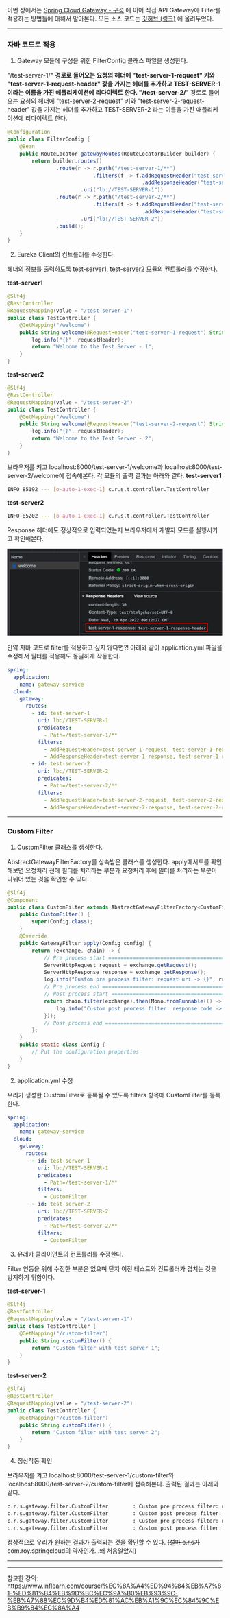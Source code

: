 이번 장에서는 [Spring Cloud Gateway - 구성](https://imprint.tistory.com/215) 에 이어 직접 API Gateway에 Filter를 적용하는 방법들에 대해서 알아본다.
모든 소스 코드는 [깃허브 (링크)](https://github.com/roy-zz/spring-cloud) 에 올려두었다.

---

### 자바 코드로 적용

1. Gateway 모듈에 구성을 위한 FilterConfig 클래스 파일을 생성한다.

"/test-server-1/**" 경로로 들어오는 요청의 헤더에 "test-server-1-request" 키와 "test-server-1-request-header" 값을 가지는 헤더를 추가하고 TEST-SERVER-1 이라는 이름을 가진 애플리케이션에 리다이렉트 한다.
"/test-server-2/**" 경로로 들어오는 요청의 헤더에 "test-server-2-request" 키와 "test-server-2-request-header" 값을 가지는 헤더를 추가하고 TEST-SERVER-2 라는 이름을 가진 애플리케이션에 리다이렉트 한다.

```java
@Configuration
public class FilterConfig {
    @Bean
    public RouteLocator gatewayRoutes(RouteLocatorBuilder builder) {
        return builder.routes()
                .route(r -> r.path("/test-server-1/**")
                            .filters(f -> f.addRequestHeader("test-server-1-request", "test-server-1-request-header")
                                            .addResponseHeader("test-server-1-response", "test-server-1-response-header"))
                        .uri("lb://TEST-SERVER-1"))
                .route(r -> r.path("/test-server-2/**")
                            .filters(f -> f.addRequestHeader("test-server-2-request", "test-server-2-request-header")
                                            .addResponseHeader("test-server-2-response", "test-server-2-response-header"))
                        .uri("lb://TEST-SERVER-2"))
                .build();
    }
}
```

2. Eureka Client의 컨트롤러를 수정한다.

헤더의 정보를 출력하도록 test-server1, test-server2 모듈의 컨트롤러를 수정한다.

**test-server1**
```java
@Slf4j
@RestController
@RequestMapping(value = "/test-server-1")
public class TestController {
    @GetMapping("/welcome")
    public String welcome(@RequestHeader("test-server-1-request") String requestHeader) {
        log.info("{}", requestHeader);
        return "Welcome to the Test Server - 1";
    }
}
```

**test-server2**
```java
@Slf4j
@RestController
@RequestMapping(value = "/test-server-2")
public class TestController {
    @GetMapping("/welcome")
    public String welcome(@RequestHeader("test-server-2-request") String requestHeader) {
        log.info("{}", requestHeader);
        return "Welcome to the Test Server - 2";
    }
}
```

브라우저를 켜고 localhost:8000/test-server-1/welcome과 localhost:8000/test-server-2/welcome에 접속해본다.
각 모듈의 출력 결과는 아래와 같다.
**test-server1**
```bash
INFO 85192 --- [o-auto-1-exec-1] c.r.s.t.controller.TestController        : test-server-1-request-header
```
**test-server2**
```bash
INFO 85202 --- [o-auto-1-exec-1] c.r.s.t.controller.TestController        : test-server-2-request-header
```

Response 헤더에도 정상적으로 입력되었는지 브라우저에서 개발자 모드를 실행시키고 확인해본다.

![](image/check-custom-header.png)

만약 자바 코드로 filter를 적용하고 싶지 않다면?!
아래와 같이 application.yml 파일을 수정해서 필터를 적용해도 동일하게 작동한다.

```yaml
spring:
  application:
    name: gateway-service
  cloud:
    gateway:
      routes:
        - id: test-server-1
          uri: lb://TEST-SERVER-1
          predicates:
            - Path=/test-server-1/**
          filters:
            - AddRequestHeader=test-server-1-request, test-server-1-request-header
            - AddResponseHeader=test-server-1-response, test-server-1-response-header
        - id: test-server-2
          uri: lb://TEST-SERVER-2
          predicates:
            - Path=/test-server-2/**
          filters:
            - AddRequestHeader=test-server-2-request, test-server-2-request-header
            - AddResponseHeader=test-server-2-response, test-server-2-response-header
```

---

### Custom Filter

1. CustomFilter 클래스를 생성한다.

AbstractGatewayFilterFactory를 상속받은 클래스를 생성한다.
apply메서드를 확인해보면 요청처리 전에 필터를 처리하는 부분과 요청처리 후에 필터를 처리하는 부분이 나뉘어 있는 것을 확인할 수 있다.

```java
@Slf4j
@Component
public class CustomFilter extends AbstractGatewayFilterFactory<CustomFilter.Config> {
    public CustomFilter() {
        super(Config.class);
    }
    @Override
    public GatewayFilter apply(Config config) {
        return (exchange, chain) -> {
            // Pre process start ====================================================
            ServerHttpRequest request = exchange.getRequest();
            ServerHttpResponse response = exchange.getResponse();
            log.info("Custom pre process filter: request uri -> {}", request.getId());
            // Pre process end =======================================================
            // Post process start =======================================================
            return chain.filter(exchange).then(Mono.fromRunnable(() -> {
                log.info("Custom post process filter: response code -> {}", response.getStatusCode());
            }));
            // Post process end =======================================================
        };
    }
    public static class Config {
        // Put the configuration properties
    }
}
```

2. application.yml 수정

우리가 생성한 CustomFilter로 등록될 수 있도록 filters 항목에 CustomFilter를 등록한다.

```yaml
spring:
  application:
    name: gateway-service
  cloud:
    gateway:
      routes:
        - id: test-server-1
          uri: lb://TEST-SERVER-1
          predicates:
            - Path=/test-server-1/**
          filters:
            - CustomFilter
        - id: test-server-2
          uri: lb://TEST-SERVER-2
          predicates:
            - Path=/test-server-2/**
          filters:
            - CustomFilter
```

3. 유레카 클라이언트의 컨트롤러를 수정한다.

Filter 연동을 위해 수정한 부분은 없으며 단지 이전 테스트와 컨트롤러가 겹치는 것을 방지하기 위함이다.

**test-server-1**
```java
@Slf4j
@RestController
@RequestMapping(value = "/test-server-1")
public class TestController {
    @GetMapping("/custom-filter")
    public String customFilter() {
        return "Custom filter with test server 1";
    }
}
```

**test-server-2**
```java
@Slf4j
@RestController
@RequestMapping(value = "/test-server-2")
public class TestController {
    @GetMapping("/custom-filter")
    public String customFilter() {
        return "Custom filter with test server 2";
    }
}
```

4. 정상작동 확인

브라우저를 켜고 localhost:8000/test-server-1/custom-filter와 localhost:8000/test-server-2/custom-filter에 접속해본다.
출력된 결과는 아래와 같다.

```bash
c.r.s.gateway.filter.CustomFilter        : Custom pre process filter: request uri -> baf12948-2
c.r.s.gateway.filter.CustomFilter        : Custom post process filter: response code -> 200 OK
c.r.s.gateway.filter.CustomFilter        : Custom pre process filter: request uri -> baf12948-3
c.r.s.gateway.filter.CustomFilter        : Custom post process filter: response code -> 200 OK
```

정상적으로 우리가 원하는 결과가 출력되는 것을 확인할 수 있다.
~~(설마 c.r.s가 com.roy.springcloud의 약자인가...왜 처음알았지)~~

---





---

참고한 강의: https://www.inflearn.com/course/%EC%8A%A4%ED%94%84%EB%A7%81-%ED%81%B4%EB%9D%BC%EC%9A%B0%EB%93%9C-%EB%A7%88%EC%9D%B4%ED%81%AC%EB%A1%9C%EC%84%9C%EB%B9%84%EC%8A%A4